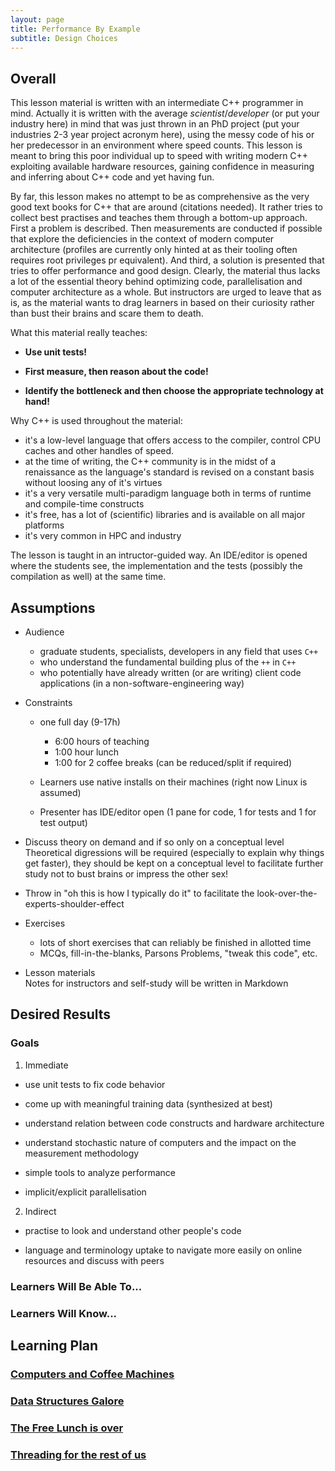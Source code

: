 ```yaml
---
layout: page
title: Performance By Example
subtitle: Design Choices
---
```


## Overall

This lesson material is written with an intermediate C++ programmer in mind. Actually it is written with the average _scientist_/_developer_ (or put your industry here) in mind that was just thrown in an PhD project (put your industries 2-3 year project acronym here), using the messy code of his or her predecessor in an environment where speed counts. This lesson is meant to bring this poor individual up to speed with writing modern C++ exploiting available hardware resources, gaining confidence in measuring and inferring about C++ code and yet having fun. 

By far, this lesson makes no attempt to be as comprehensive as the very good text books for C++ that are around (citations needed). It rather tries to collect best practises and teaches them through a bottom-up approach. First a problem is described. Then measurements are conducted if possible that explore the deficiencies in the context of modern computer architecture (profiles are currently only hinted at as their tooling often requires root privileges pr equivalent). And third, a solution is presented that tries to offer performance and good design. Clearly, the material thus lacks a lot of the essential theory behind optimizing code, parallelisation and computer architecture as a whole. But instructors are urged to leave that as is, as the material wants to drag learners in based on their curiosity rather than bust their brains and scare them to death.

What this material really teaches:

* __Use unit tests!__

* __First measure, then reason about the code!__

* __Identify the bottleneck and then choose the appropriate technology at hand!__
        
Why C++ is used throughout the material:

* it's a low-level language that offers access to the compiler, control CPU caches and other handles of speed.
* at the time of writing, the C++ community is in the midst of a renaissance as the language's standard is revised on a constant basis without loosing any of it's virtues
* it's a very versatile multi-paradigm language both in terms of runtime and compile-time constructs
* it's free, has a lot of (scientific) libraries and is available on all major platforms
* it's very common in HPC and industry

The lesson is taught in an intructor-guided way. An IDE/editor is opened where the students see, the implementation and the tests (possibly the compilation as well) at the same time.  

## Assumptions

* Audience

  * graduate students, specialists, developers in any field that uses `C++`
  * who understand the fundamental building plus of the `++` in `C++`
  * who potentially have already written (or are writing) client code applications (in a non-software-engineering way)

* Constraints

  * one full day (9-17h)
      * 6:00 hours of teaching
      * 1:00 hour lunch
      * 1:00 for 2 coffee breaks (can be reduced/split if required)
	  
  * Learners use native installs on their machines (right now Linux is assumed)
	  
  * Presenter has IDE/editor open (1 pane for code, 1 for tests and 1 for test output) 

* Discuss theory on demand and if so only on a conceptual level
  Theoretical digressions will be required (especially to explain why things get faster), they should be kept on a conceptual level to facilitate further study not to bust brains or impress the other sex!

* Throw in "oh this is how I typically do it" to facilitate the look-over-the-experts-shoulder-effect

* Exercises

    * lots of short exercises that can reliably be finished in allotted time
    * MCQs, fill-in-the-blanks, Parsons Problems, "tweak this code", etc.

* Lesson materials  
  Notes for instructors and self-study will be written in Markdown 

## Desired Results

### Goals

1. Immediate

* use unit tests to fix code behavior

* come up with meaningful training data (synthesized at best)

* understand relation between code constructs and hardware architecture

* understand stochastic nature of computers and the impact on the measurement methodology

* simple tools to analyze performance

* implicit/explicit parallelisation


2. Indirect 

* practise to look and understand other people's code

* language and terminology uptake to navigate more easily on online resources and discuss with peers


### Learners Will Be Able To...

### Learners Will Know...

## Learning Plan

### [Computers and Coffee Machines](01-computers.html)
### [Data Structures Galore](02-fastslow.html)
### [The Free Lunch is over](03-plain-threads.html)
### [Threading for the rest of us](04-tbb.html)

